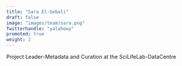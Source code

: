```yaml
---
title: "Sara El-Gebali"
draft: false
image: "images/team/sara.png"
Twitterhandle: "yalahowy"
promoted: true
weight: 2
---
```

Project Leader-Metadata and Curation at the SciLifeLab-DataCentre